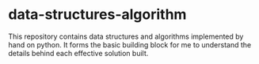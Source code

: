 # data-structures-algorithm
This repository contains data structures and algorithms implemented by hand on python. It forms the basic building block for me to understand the details behind each effective solution built.
